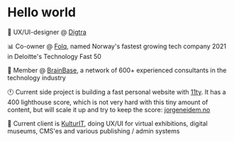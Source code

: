 # Hello world

💼 UX/UI-designer @ [Digtra](https://digtra.io)

📊 Co-owner @ [Folq](https://github.com/folq), named Norway's fastest growing tech company 2021 in Deloitte's Technology Fast 50

🧠 Member @ [BrainBase](https://www.brainbase.no/), a network of 600+ experienced consultants in the technology industry

🕚️ Current side project is building a fast personal website with [11ty](https://github.com/11ty/eleventy). It has a 400 lighthouse score, which is not very hard with this tiny amount of content, but will scale it up and try to keep the score: [jorgeneidem.no](https://jorgeneidem.no)  

📂 Current client is [KulturIT](https://github.com/KulturIT), doing UX/UI for virtual exhibitions, digital museums, CMS'es and various publishing / admin systems
